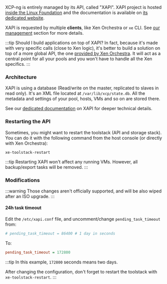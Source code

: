 XCP-ng is entirely managed by its API, called "XAPI". XAPI project is hosted [inside the Linux Foundation](https://xenproject.org/developers/teams/xen-api/) and the documentation is available on [its dedicated website](https://xapi-project.github.io/xen-api/).

XAPI is requested by multiple **clients**, like Xen Orchestra or `xe` CLI. See [our management](management.md) section for more details.

:::tip
Should I build applications on top of XAPI? In fact, because it's made with very specific calls (close to Xen logic), it's better to build a solution on top of a more global API, the one [provided by Xen Orchestra](https://xen-orchestra.com/docs/architecture.html#api). It will act as a central point for all your pools and you won't have to handle all the Xen specifics.
:::

### Architecture

XAPI is using a database (Read/write on the master, replicated to slaves in read only). It's an XML file located at `/var/lib/xcp/state.db`. All the metadata and settings of your pool, hosts, VMs and so on are stored there.

See our [dedicated documentation](architecture#api) on XAPI for deeper technical details.

### Restarting the API

Sometimes, you might want to restart the toolstack (API and storage stack). You can do it with the following command from the host console (or directly with Xen Orchestra):

 ```
 xe-toolstack-restart
 ```

:::tip
Restarting XAPI won't affect any running VMs. However, all backup/export tasks will be removed.
:::

### Modifications

:::warning
Those changes aren't officially supported, and will be also wiped after an ISO upgrade.
:::

#### 24h task timeout

Edit the `/etc/xapi.conf` file, and uncomment/change `pending_task_timeout` from:

```ini
# pending_task_timeout = 86400 # 1 day in seconds
```

To:

```ini
pending_task_timeout = 172800
```

:::tip
In this example, `172800` seconds means two days.

After changing the configuration, don't forget to restart the toolstack with `xe-toolstack-restart`.
:::

